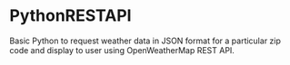 # PythonRESTAPI
Basic Python to request weather data in JSON format for a particular zip code and display to user using OpenWeatherMap REST API. 
